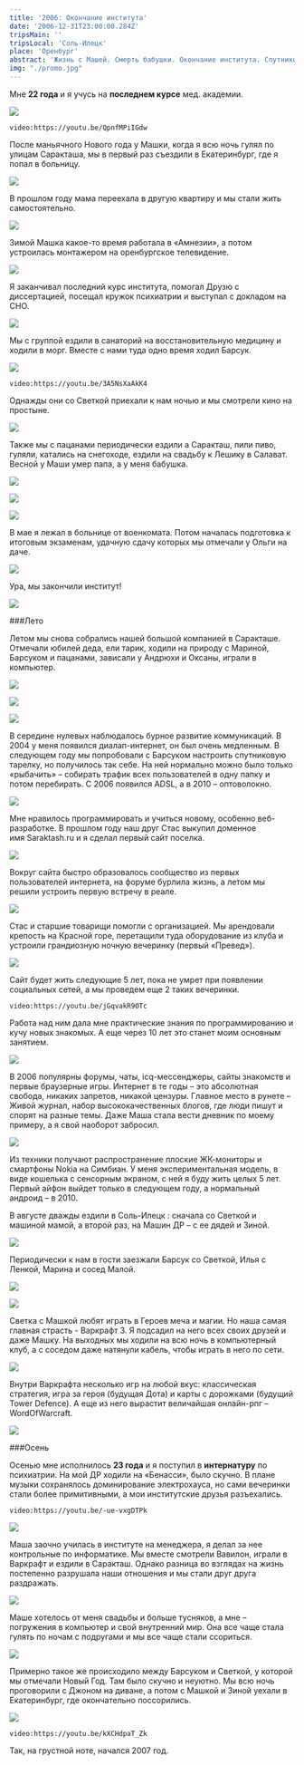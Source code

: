 ```yaml
---
title: '2006: Окончание института'
date: '2006-12-31T23:00:00.284Z'
tripsMain: ''
tripsLocal: 'Соль-Илецк'
place: 'Оренбург'
abstract: 'Жизнь с Машей. Смерть бабушки. Окончание института. Спутниковый интернет, сайт Саракташа и первый «Превед».'
img: "./promo.jpg"
---
```


Мне **22 года** и я учусь на **последнем курсе** мед. академии.

![](m/2006-01-4.jpg)

`video:https://youtu.be/QpnfMPiIGdw`

После маньячного Нового года у Машки, когда я всю ночь гулял по улицам Саракташа, 
мы в первый раз съездили в Екатеринбург, где я попал в больницу. 

![](m/2006-01-6.jpg)

В прошлом году мама переехала в другую квартиру и мы стали жить самостоятельно. 

![](m/2006-02-100.jpg)

Зимой Машка какое-то время работала в «Амнезии», а потом устроилась монтажером на оренбургское телевидение. 

![](m/2006-02-005-v.jpg)

Я заканчивал последний курс института, помогал Друзю с диссертацией, посещал кружок психиатрии и выступал с докладом на СНО. 

![](m/2006-02-orgma-05.jpg)

Мы с группой ездили в санаторий на восстановительную медицину и ходили в морг. Вместе с нами туда одно время ходил Барсук.

![](m/2006-02-orgma-10.jpg)

`video:https://youtu.be/3A5NsXaAkK4`

Однажды они со Светкой приехали к нам ночью и мы смотрели кино на простыне. 

![](m/2006-02-001.jpg)

Также мы с пацанами периодически ездили а Саракташ, пили пиво, гуляли, катались на снегоходе, ездили на свадьбу к Лешику в Салават. Весной у Маши умер папа, а у меня бабушка.

![](m/2006-02-011.jpg)

![](m/2006-02-009.jpg)

![](dop/volk.jpg)

В мае я лежал в больнице от военкомата. Потом началась подготовка к итоговым экзаменам, удачную сдачу которых мы отмечали у Ольги на даче. 

![](m/2006-03-007.jpg)

Ура, мы закончили институт!

![](m/2006-03-009.jpg)

###Лето

Летом мы снова собрались нашей большой компанией в Саракташе. Отмечали юбилей деда, ели тарик, ходили на природу с Мариной, Барсуком и пацанами, зависали у Андрюхи и Оксаны, играли в компьютер.

![](m/2006-03-013.jpg)

![](m/2006-03-006.jpg)

![](m/2006-03-022.jpg)

В середине нулевых наблюдалось бурное развитие коммуникаций. В 2004 у меня появился диалап-интернет, он был очень медленным. В следующем году мы попробовали с Барсуком настроить спутниковую тарелку, но получилось так себе. На ней нормально можно было только «рыбачить» – собирать трафик всех пользователей в одну папку и потом перебирать. С 2006 появился ADSL, а в 2010 – оптоволокно.

![](dop/desktop2006.jpg)

Мне нравилось программировать и учиться новому, особенно веб-разработке. В прошлом году наш друг Стас выкупил доменное имя Saraktash.ru и я сделал первый сайт поселка. 

![](m/saraktash.ru2005.jpg)

Вокруг сайта быстро образовалось сообщество из первых пользователей интернета, на форуме бурлила жизнь, а летом мы решили устроить первую встречу в реале.

![](m/2006-03-001.jpg)

Стас и старшие товарищи помогли с организацией. Мы арендовали крепость на Красной горе, перетащили туда оборудование из клуба и устроили грандиозную ночную вечеринку (первый «Превед»). 

![](m/2006-03-005.jpg)

Сайт будет жить следующие 5 лет, пока не умрет при появлении социальных сетей, а мы проведем еще 2 таких вечеринки. 

`video:https://youtu.be/jGqvakR9OTc`

Работа над ним дала мне практические знания по программированию и кучу новых знакомых. А еще через 10 лет это станет моим основным занятием.

![](m/2006-03-003.jpg)

В 2006 популярны форумы, чаты, icq-мессенджеры, сайты знакомств и первые браузерные игры. Интернет в те годы – это абсолютная свобода, никаких запретов, никакой цензуры. Главное место в рунете – Живой журнал, набор высококачественных блогов, где люди пишут и спорят на разные темы. Даже Маша стала вести дневник по моему примеру, а я свой наоборот забросил.

![](m/2006-03-021-.jpg)

Из техники получают распространение плоские ЖК-мониторы и смартфоны Nokia на Симбиан. У меня экспериментальная модель, в виде кошелька с сенсорным экраном, с ней я буду жить целых 5 лет. Первый айфон выйдет только в следующем году, а нормальный андроид – в 2010. 

В августе дважды ездили в Соль-Илецк : сначала со Светкой и машиной мамой, а второй раз, на Машин ДР – с ее дядей и Зиной. 

![](m/2006-03-017.jpg)

Периодически к нам в гости заезжали Барсук со Светкой, Илья с Ленкой, Марина и сосед Малой.

![](m/2006-03-015.jpg)

![](m/2006-03-018.jpg)

Светка с Машкой любят играть в Героев меча и магии. Но наша самая главная страсть - Варкрафт 3. Я подсадил на него всех своих друзей и даже Машку. На выходных мы ходили на всю ночь в компьютерный клуб, а с соседом даже натянули кабель, чтобы играть в него по сети.  

![](dop/war3.jpg)

Внутри Варкрафта несколько игр на любой вкус: классическая стратегия, игра за героя (будущая Дота) и карты с дорожками (будущий Tower Defence). А еще из него вырастит величайшая онлайн-рпг – WordOfWarcraft.

![](dop/war3-2.jpg)

###Осень

Осенью мне исполнилось **23 года** и я поступил в **интернатуру** по психиатрии. На мой ДР ходили на «Бенасси», было скучно. В плане музыки сохранялось доминирование электрохауса, но сами вечеринки стали более примитивными, а мои институтские друзья разъехались. 

`video:https://youtu.be/-ue-vxgDTPk`

![](m/2006-04-002.jpg)


Маша заочно училась в институте на менеджера, я делал за нее контрольные по информатике. Мы вместе смотрели Вавилон, играли в Варкрафт и ездили в Саракташ. Однако разница во взглядах на жизнь постепенно разрушала наши отношения и мы стали друг друга раздражать.

![](m/2006-04-003.jpg)


Маше хотелось от меня свадьбы и больше тусняков, а мне – погружения в компьютер и свой внутренний мир. Она все чаще стала гулять по ночам с подругами и мы все чаще стали ссориться. 

![](m/2006-04-005.JPG)

Примерно такое же происходило между Барсуком и Светкой, у которой мы отмечали Новый Год. Там было скучно и неуютно. Мы всю ночь проговорили с Джоном на диване, а потом с Машкой и Зиной уехали в Екатеринбург, где окончательно поссорились.

![](m/2006-04-006.JPG)

`video:https://youtu.be/kXCHdpaT_Zk`

Так, на грустной ноте, начался 2007 год.
